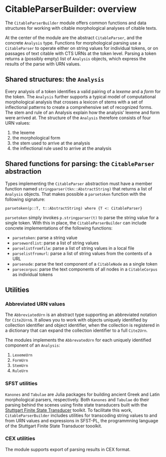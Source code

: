 # CitableParserBuilder:  overview

The `CitableParserBuilder` module offers common functions and data structures for working with citable morphological analyses of citable texts.  


At the center of the module are the abstract `CitableParser`, and the concrete `Analysis` type. Functions for morphological parsing use a `CitableParser` to operate either on string values for individual tokens, or on passages of text citable with CTS URNs at the token level.  Parsing a token returns a (possibly empty) list of `Analysis` objects, which express the results of the parse with URN values.


## Shared structures: the `Analysis`

Every analysis of a token identifies a valid pairing of a *lexeme* and a *form* for the token.  The `Analysis` further supports a typical model of computational morphological analysis that crosses a lexicon of stems with a set of inflectional patterns to create a comprehensive set of recognized forms. The stem and rule of an Analysis explain how the analysis' lexeme and form were arrived at.  The structure of the `Analysis` therefore consists of four URN values:

1. the lexeme
2. the morphological form
3. the stem used to arrive at the analysis
4. the inflectional rule used to arrive at the analysis


## Shared functions for parsing: the `CitableParser` abstraction

Types implementing the `CitableParser` abstraction must have a member function named `stringparser(tkn::AbstractString)` that returns a list of `Analysis` objects.  That makes possible a `parsetoken` function with the following signature:


    parsetoken(p::T, t::AbstractString) where {T <: CitableParser}

`parsetoken` simply invokes `p.stringparser(t)` to parse the string value for a single token.  With this in place, the `CitableParserBuilder` can include concrete implementations of the following functions:

- `parsetoken`: parse a string value
- `parsewordlist`: parse a list of string values
- `parselistfromfile`: parse a list of string values in a local file
- `parselistfromurl`: parse a list of string values from the contents of a URL
- `parsenode`: parse the text component of a `CitableNode` as a single token
- `parsecorpus`: parse the text components of all nodes in a `CitableCorpus` as individual tokens



## Utilities


### Abbreviated URN values

The `AbbreviatedUrn` is an abstract type supporting an abbreviated notation for `Cite2Urn`s. It allows you to work with objects uniquely identified by collection identifier and object identifier, when the collection is registered in a dictionary that can expand the collection identifier to a full `Cite2Urn`.

The modules implements the `AbbrevatedUrn` for each uniquely identified component of an `Analysis`:

1. `LexemeUrn`
2. `FormUrn`
3. `StemUrn`
4. `RuleUrn`



### SFST utilities

`Kanones` and `Tabulae` are Julia packages for building ancient Greek and Latin morphological parsers, respectively.  Both `Kanones` and `Tabulae` do their parsing behind the scenes using finite state transducers built with the [Stuttgart Finite State Transducer](https://github.com/santhoshtr/sfst) toolkit.  To facilitate this work, `CitableParserBuilder` includes utilities for transcoding string values to and from URN values and expressions in SFST-PL, the programmning language of the Stuttgart Finite State Transducer tooolkit.


### CEX utilities

The module supports export of parsing results in CEX format.